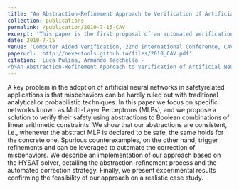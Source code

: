 ```yaml
---
title: "An Abstraction-Refinement Approach to Verification of Artificial Neural Networks"
collection: publications
permalink: /publication/2010-7-15-CAV
excerpt: 'This paper is the first proposal of an automated verification approach for (shallow) neural networks.'
date: 2010-7-15
venue: 'Computer Aided Verification, 22nd International Conference, CAV 2010'
paperurl: 'http://nevertools.github.io/files/2010_CAV.pdf'
citation: 'Luca Pulina, Armando Tacchella -
<b>An Abstraction-Refinement Approach to Verification of Artificial Neural Networks</b>. CAV 2010: 243-257'
---
```


A key problem in the adoption of artificial neural networks in safetyrelated applications is that misbehaviors can be hardly ruled out with traditional
analytical or probabilistic techniques. In this paper we focus on specific networks
known as Multi-Layer Perceptrons (MLPs), and we propose a solution to verify their safety using abstractions to Boolean combinations of linear arithmetic
constraints. We show that our abstractions are consistent, i.e., whenever the abstract MLP is declared to be safe, the same holds for the concrete one. Spurious
counterexamples, on the other hand, trigger refinements and can be leveraged
to automate the correction of misbehaviors. We describe an implementation of
our approach based on the HYSAT solver, detailing the abstraction-refinement
process and the automated correction strategy. Finally, we present experimental
results confirming the feasibility of our approach on a realistic case study.


